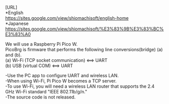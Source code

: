 [URL]  
*English  
https://sites.google.com/view/shiomachisoft/english-home   
*Japanese  
https://sites.google.com/view/shiomachisoft/%E3%83%9B%E3%83%BC%E3%83%A0  

We will use a Raspberry Pi Pico W.  
PicoBrg is firmware that performs the following line conversions(bridge) (a) and (b).    
(a) Wi-Fi (TCP socket communication) <==> UART   
(b) USB (virtual COM) <==> UART  

-Use the PC app to configure UART and wireless LAN.  
-When using Wi-Fi, Pi Pico W becomes a TCP server.  
-To use Wi-Fi, you will need a wireless LAN router that supports the 2.4 GHz Wi-Fi standard "IEEE 802.11b/g/n."  
-The source code is not released.  
    
 
